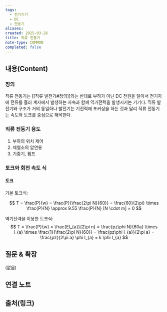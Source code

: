 ```yaml
---
tags:
  - 전기기기
  - DC
  - 전동기
aliases: 
created: 2025-03-26
title: 직류 전동기
note-type: COMMON
completed: false
---
```


## 내용(Content)

### 정의

직류 전동기는 [[직류 발전기#정의]]와는 반대로 부하가 아닌 DC 전원을 달아서 전기자에 전류를 흘러 계자에서 발생하는 자속과 함께 역기전력을 발생시키는 기기다. 직류 발전기와 구조가 거의 동일하나 발전기는 기전력에 포커싱을 하는 것과 달리 직류 전동기는 속도와 토크를 중심으로 해석한다.

### 직류 전동기 용도

1. 부하의 위치 제어
2. 제철소의 압연용
3. 기중기, 펌프 

### 토크와 회전 속도 식

#### 토크

기본 토크식:

$$
T = \frac{P}{w} = \frac{P}{\frac{2\pi N}{60}} = \frac{60}{2\pi} \times \frac{P}{N} \approx 9.55 \frac{P}{N} [N \cdot m] = 0
$$

역기전력을 이용한 토크식:
$$
T = \frac{P}{w} = \frac{EI_{a}}{2\pi n} = \frac{pz\phi N}{60a} \times I_{a} \times \frac{1}{\frac{2\pi N}{60}} = \frac{pz\phi I_{a}}{2\pi a} = \frac{pz}{2\pi a} \phi I_{a} = k \phi I_{a}
$$




## 질문 & 확장

(없음)

## 연결 노트

## 출처(링크)

